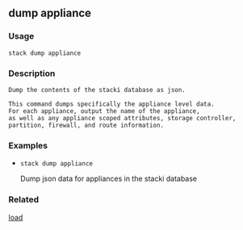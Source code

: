 ## dump appliance

### Usage

`stack dump appliance`

### Description


	Dump the contents of the stacki database as json.

	This command dumps specifically the appliance level data.
	For each appliance, output the name of the appliance,
	as well as any appliance scoped attributes, storage controller,
	partition, firewall, and route information.

	

### Examples

* `stack dump appliance`

   Dump json data for appliances in the stacki database


### Related
[load](load)


